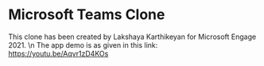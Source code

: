 # Microsoft Teams Clone
This clone has been created by Lakshaya Karthikeyan for Microsoft Engage 2021. \n
The app demo is as given in this link: https://youtu.be/Aqvr1zD4KOs
